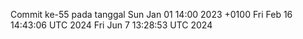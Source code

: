 Commit ke-55 pada tanggal Sun Jan 01 14:00 2023 +0100
Fri Feb 16 14:43:06 UTC 2024
Fri Jun  7 13:28:53 UTC 2024

